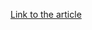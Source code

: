 [Link to the article](https://intezer.com/blog/research/a-rare-look-inside-a-cryptojacking-campaign-and-its-profit/)
